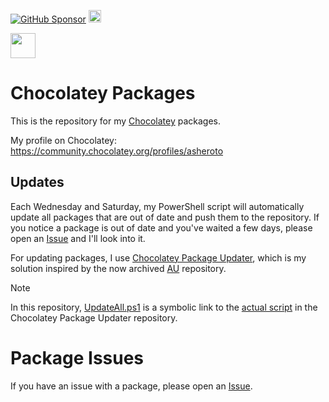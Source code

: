 [![GitHub Sponsor](https://img.shields.io/github/sponsors/asheroto?label=Sponsor&logo=GitHub)](https://github.com/sponsors/asheroto) <a href="https://ko-fi.com/asheroto"><img src="https://ko-fi.com/img/githubbutton_sm.svg" alt="Ko-Fi Button" height="20px"></a>

<a href="https://www.buymeacoffee.com/asheroto"><img src="https://img.buymeacoffee.com/button-api/?text=Buy me a coffee&emoji=&slug=seb6596&button_colour=FFDD00&font_colour=000000&font_family=Lato&outline_colour=000000&coffee_colour=ffffff](https://img.buymeacoffee.com/button-api/?text=Buy%20me%20a%20coffee&emoji=&slug=asheroto&button_colour=FFDD00&font_colour=000000&font_family=Lato&outline_colour=000000&coffee_colour=ffffff)" height="40px"></a>

# Chocolatey Packages

This is the repository for my [Chocolatey](https://chocolatey.org/) packages.

My profile on Chocolatey: https://community.chocolatey.org/profiles/asheroto

## Updates

Each Wednesday and Saturday, my PowerShell script will automatically update all packages that are out of date and push them to the repository. If you notice a package is out of date and you've waited a few days, please open an [Issue](../../issues) and I'll look into it.

For updating packages, I use [Chocolatey Package Updater](https://github.com/asheroto/Chocolatey-Package-Updater), which is my solution inspired by the now archived [AU](https://github.com/majkinetor/au) repository.

> [!NOTE]
> In this repository, [UpdateAll.ps1](./tree/master/UpdateAll.ps1) is a symbolic link to the [actual script](Chocolatey-Package-Updater/blob/main/Chocolatey-Package-Updater.ps1) in the Chocolatey Package Updater repository.

# Package Issues

If you have an issue with a package, please open an [Issue](../../issues).